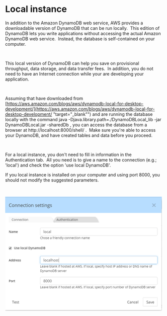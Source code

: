 # Local instance

In addition to the Amazon DynamoDB web service, AWS provides a downloadable version of DynamoDB that can be run locally.&nbsp; This edition of DynamoDB lets you write applications without accessing the actual Amazon DynamoDB web service.&nbsp; Instead, the database is self-contained on your computer.

&nbsp;

This local version of DynamoDB can help you save on provisional throughput, data storage, and data transfer fees.&nbsp; In addition, you do not need to have an Internet connection while your are developing your application. &nbsp;

&nbsp;

Assuming that have downloaded from [https://aws.amazon.com/blogs/aws/dynamodb-local-for-desktop-development/](<https://aws.amazon.com/blogs/aws/dynamodb-local-for-desktop-development/> "target=\"\_blank\"") and are running the database locally with the command java -Djava.library.path=./DynamoDBLocal\_lib -jar DynamoDBLocal.jar -sharedDb , you can access the database from a browser at http://localhost:8000/shell/ .&nbsp; Make sure you're able to access your DynamoDB, and have created tables and data before you proceed.

&nbsp;

For a local instance, you don't need to fill in information in the Authentication tab.&nbsp; All you need is to give a name to the connection (e.g.; 'local') and check the option 'use local DynamoDB'.

If you local instance is installed on your computer and using port 8000, you should not modify the suggested parameters.

&nbsp;

![Reverse-Engineering - DynamoDB connection local](<lib/Rev-Engineering%20-%20DynamoDB%20connection%20local.png>)

